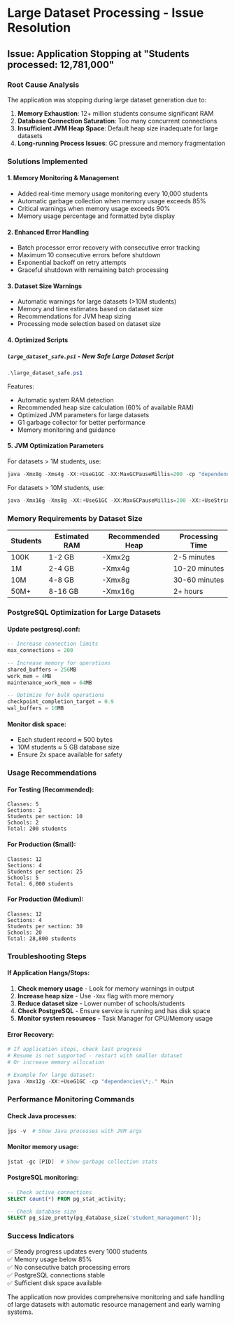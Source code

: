 # Large Dataset Processing - Issue Resolution

## Issue: Application Stopping at "Students processed: 12,781,000"

### Root Cause Analysis
The application was stopping during large dataset generation due to:

1. **Memory Exhaustion**: 12+ million students consume significant RAM
2. **Database Connection Saturation**: Too many concurrent connections
3. **Insufficient JVM Heap Space**: Default heap size inadequate for large datasets
4. **Long-running Process Issues**: GC pressure and memory fragmentation

### Solutions Implemented

#### 1. Memory Monitoring & Management
- Added real-time memory usage monitoring every 10,000 students
- Automatic garbage collection when memory usage exceeds 85%
- Critical warnings when memory usage exceeds 90%
- Memory usage percentage and formatted byte display

#### 2. Enhanced Error Handling
- Batch processor error recovery with consecutive error tracking
- Maximum 10 consecutive errors before shutdown
- Exponential backoff on retry attempts
- Graceful shutdown with remaining batch processing

#### 3. Dataset Size Warnings
- Automatic warnings for large datasets (>10M students)
- Memory and time estimates based on dataset size
- Recommendations for JVM heap sizing
- Processing mode selection based on dataset size

#### 4. Optimized Scripts

##### `large_dataset_safe.ps1` - New Safe Large Dataset Script
```powershell
.\large_dataset_safe.ps1
```
Features:
- Automatic system RAM detection
- Recommended heap size calculation (60% of available RAM)
- Optimized JVM parameters for large datasets
- G1 garbage collector for better performance
- Memory monitoring and guidance

#### 5. JVM Optimization Parameters
For datasets > 1M students, use:
```powershell
java -Xmx8g -Xms4g -XX:+UseG1GC -XX:MaxGCPauseMillis=200 -cp "dependencies\*;." Main
```

For datasets > 10M students, use:
```powershell
java -Xmx16g -Xms8g -XX:+UseG1GC -XX:MaxGCPauseMillis=200 -XX:+UseStringDeduplication -cp "dependencies\*;." Main
```

### Memory Requirements by Dataset Size

| Students | Estimated RAM | Recommended Heap | Processing Time |
|----------|--------------|------------------|-----------------|
| 100K     | 1-2 GB       | -Xmx2g          | 2-5 minutes     |
| 1M       | 2-4 GB       | -Xmx4g          | 10-20 minutes   |
| 10M      | 4-8 GB       | -Xmx8g          | 30-60 minutes   |
| 50M+     | 8-16 GB      | -Xmx16g         | 2+ hours        |

### PostgreSQL Optimization for Large Datasets

#### Update postgresql.conf:
```sql
-- Increase connection limits
max_connections = 200

-- Increase memory for operations
shared_buffers = 256MB
work_mem = 4MB
maintenance_work_mem = 64MB

-- Optimize for bulk operations
checkpoint_completion_target = 0.9
wal_buffers = 16MB
```

#### Monitor disk space:
- Each student record ≈ 500 bytes
- 10M students ≈ 5 GB database size
- Ensure 2x space available for safety

### Usage Recommendations

#### For Testing (Recommended):
```
Classes: 5
Sections: 2  
Students per section: 10
Schools: 2
Total: 200 students
```

#### For Production (Small):
```
Classes: 12
Sections: 4
Students per section: 25
Schools: 5
Total: 6,000 students
```

#### For Production (Medium):
```
Classes: 12
Sections: 4
Students per section: 30
Schools: 20
Total: 28,800 students
```

### Troubleshooting Steps

#### If Application Hangs/Stops:
1. **Check memory usage** - Look for memory warnings in output
2. **Increase heap size** - Use `-Xmx` flag with more memory
3. **Reduce dataset size** - Lower number of schools/students
4. **Check PostgreSQL** - Ensure service is running and has disk space
5. **Monitor system resources** - Task Manager for CPU/Memory usage

#### Error Recovery:
```powershell
# If application stops, check last progress
# Resume is not supported - restart with smaller dataset
# Or increase memory allocation

# Example for large dataset:
java -Xmx12g -XX:+UseG1GC -cp "dependencies\*;." Main
```

### Performance Monitoring Commands

#### Check Java processes:
```powershell
jps -v  # Show Java processes with JVM args
```

#### Monitor memory usage:
```powershell
jstat -gc [PID]  # Show garbage collection stats
```

#### PostgreSQL monitoring:
```sql
-- Check active connections
SELECT count(*) FROM pg_stat_activity;

-- Check database size
SELECT pg_size_pretty(pg_database_size('student_management'));
```

### Success Indicators
✅ Steady progress updates every 1000 students  
✅ Memory usage below 85%  
✅ No consecutive batch processing errors  
✅ PostgreSQL connections stable  
✅ Sufficient disk space available  

The application now provides comprehensive monitoring and safe handling of large datasets with automatic resource management and early warning systems.